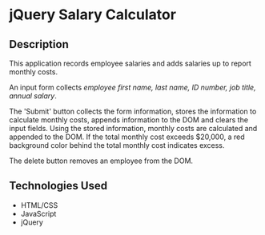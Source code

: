 # jQuery Salary Calculator

## Description

This application records employee salaries and adds salaries up to report monthly costs.

An input form collects _employee first name, last name, ID number, job title, annual salary_.

The 'Submit' button collects the form information, stores the information to calculate monthly costs, appends information to the DOM and clears the input fields. Using the stored information,  monthly costs are calculated and appended to the DOM. If the total monthly cost exceeds $20,000, a red background color behind the total monthly cost indicates excess.

The delete button removes an employee from the DOM.

## Technologies Used
- HTML/CSS
- JavaScript
- jQuery